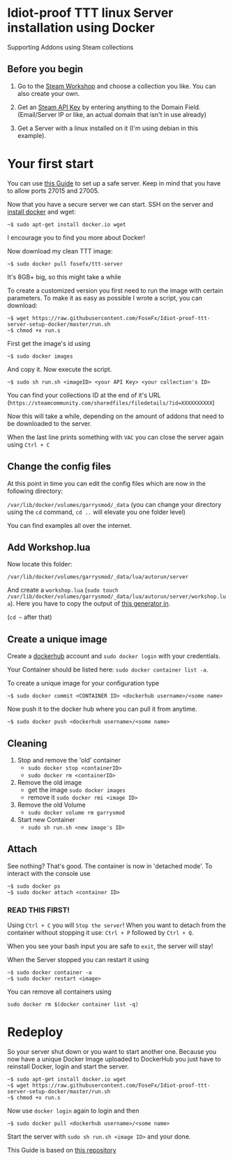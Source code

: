 Idiot-proof TTT linux Server installation using Docker
===================================
Supporting Addons using Steam collections

## Before you begin

1. Go to the [Steam Workshop](https://steamcommunity.com/workshop/browse/?appid=4000&searchtext=ttt&childpublishedfileid=0&browsesort=trend&section=collections) and choose a collection you like.
You can also create your own.

2. Get an [Steam API Key](https://steamcommunity.com/dev/apikey) by entering anything to the Domain Field. (Email/Server IP or like, an actual domain that isn't in use already)

3. Get a Server with a linux installed on it (I'm using debian in this example).

# Your first start

You can use [this Guide](https://plusbryan.com/my-first-5-minutes-on-a-server-or-essential-security-for-linux-servers) to set up a safe server. Keep in mind that you have to allow ports 27015 and 27005.

Now that you have a secure server we can start. SSH on the server and [install docker](https://docs.docker.com/install/)
and wget:


```
~$ sudo apt-get install docker.io wget
```

I encourage you to find you more about Docker!

Now download my clean TTT image:

```
~$ sudo docker pull fosefx/ttt-server
```

It's 8GB+ big, so this might take a while

To create a customized version you first need to run the image with certain parameters.
To make it as easy as possible I wrote a script, you can download:

```
~$ wget https://raw.githubusercontent.com/FoseFx/Idiot-proof-ttt-server-setup-docker/master/run.sh
~$ chmod +x run.s
```

First get the image's id using
```
~$ sudo docker images
```
And copy it. Now execute the script.
```
~$ sudo sh run.sh <imageID> <your API Key> <your collection's ID>
```

You can find your collections ID at the end of it's URL (`https://steamcommunity.com/sharedfiles/filedetails/?id=XXXXXXXXXX`)

Now this will take a while, depending on the amount of addons that need to be downloaded to the server.


When the last line prints something with `VAC` you can close the server again using `Ctrl + C`

## Change the config files
At this point in time you can edit the config files which are now in the following directory:

`/var/lib/docker/volumes/garrysmod/_data`
(you can change your directory using the `cd` command, `cd ..` will elevate you one folder level)

You can find examples all over the internet.

## Add Workshop.lua

Now locate this folder:

`/var/lib/docker/volumes/garrysmod/_data/lua/autorun/server`

And create a `workshop.lua` (`sudo touch /var/lib/docker/volumes/garrysmod/_data/lua/autorun/server/workshop.lua`).
Here you have to copy the output of [this generator in](https://csite.io/tools/gmod-universal-workshop).


(`cd ~` after that)
## Create a unique image

Create a [dockerhub](https://hub.docker.com) account and `sudo docker login` with your credentials.

Your Container should be listed here: `sudo docker container list -a`.

To create a unique image for your configuration type

```
~$ sudo docker commit <CONTAINER ID> <dockerhub username>/<some name>
```

Now push it to the docker hub where you can pull it from anytime.
```
~$ sudo docker push <dockerhub username>/<some name>
```

## Cleaning

1. Stop and remove the 'old' container
    - `sudo docker stop <containerID>`
    - `sudo docker rm <containerID>`
2. Remove the old image
    - get the image `sudo docker images`
    - remove it `sudo docker rmi <image ID>`
3. Remove the old Volume
    - `sudo docker volume rm garrysmod`
4. Start new Container
    - `sudo sh run.sh <new image's ID>`
    
## Attach

See nothing? That's good. The container is now in 'detached mode'. 
To interact with the console use
```
~$ sudo docker ps
~$ sudo docker attach <container ID>
```
### READ THIS FIRST!
Using `Ctrl + C` you will `Stop the server`!
When you want to detach from the container without stopping it use:
`Ctrl + P` followed by `Ctrl + Q`.

When you see your bash input you are safe to `exit`, the server will stay!

When the Server stopped you can restart it using
```
~$ sudo docker container -a
~$ sudo docker restart <image>
```

You can remove all containers using
```
sudo docker rm $(docker container list -q)
```

# Redeploy

So your server shut down or you want to start another one.
Because you now have a unique Docker Image uploaded to DockerHub
you just have to reinstall Docker, login and start the server.

```
~$ sudo apt-get install docker.io wget
~$ wget https://raw.githubusercontent.com/FoseFx/Idiot-proof-ttt-server-setup-docker/master/run.sh
~$ chmod +x run.s
```

Now use `docker login` again to login and then 
``` 
~$ sudo docker pull <dockerhub username>/<some name>
```

Start the server with `sudo sh run.sh <image ID>` and your done.


This Guide is based on [this repository](https://github.com/suchipi/gmod-server-docker/)

